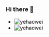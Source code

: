 ### Hi there 👋

<!--
**yehaowei/yehaowei** is a ✨ _special_ ✨ repository because its `README.md` (this file) appears on your GitHub profile.

Here are some ideas to get you started:

- 🔭 I’m currently working on ...
- 🌱 I’m currently learning ...
- 👯 I’m looking to collaborate on ...
- 🤔 I’m looking for help with ...
- 💬 Ask me about ...
- 📫 How to reach me: ...
- 😄 Pronouns: ...
- ⚡ Fun fact: ...
-->
+ ![yehaowei](https://komarev.com/ghpvc/?username=yehaowei)
+ ![yehaowei](https://visitor-badge.glitch.me/badge?page_id=yehaowei.profile)
